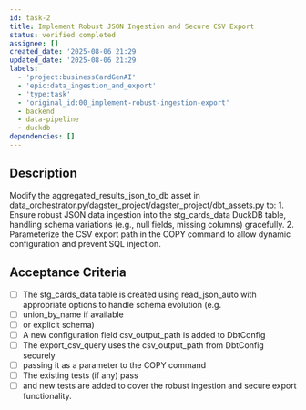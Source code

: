 ```yaml
---
id: task-2
title: Implement Robust JSON Ingestion and Secure CSV Export
status: verified completed
assignee: []
created_date: '2025-08-06 21:29'
updated_date: '2025-08-06 21:29'
labels:
  - 'project:businessCardGenAI'
  - 'epic:data_ingestion_and_export'
  - 'type:task'
  - 'original_id:00_implement-robust-ingestion-export'
  - backend
  - data-pipeline
  - duckdb
dependencies: []
---
```


## Description

Modify the aggregated_results_json_to_db asset in data_orchestrator.py/dagster_project/dagster_project/dbt_assets.py to: 1. Ensure robust JSON data ingestion into the stg_cards_data DuckDB table, handling schema variations (e.g., null fields, missing columns) gracefully. 2. Parameterize the CSV export path in the COPY command to allow dynamic configuration and prevent SQL injection.

## Acceptance Criteria

- [ ] The stg_cards_data table is created using read_json_auto with appropriate options to handle schema evolution (e.g.
- [ ] union_by_name if available
- [ ] or explicit schema)
- [ ] A new configuration field csv_output_path is added to DbtConfig
- [ ] The export_csv_query uses the csv_output_path from DbtConfig securely
- [ ] passing it as a parameter to the COPY command
- [ ] The existing tests (if any) pass
- [ ] and new tests are added to cover the robust ingestion and secure export functionality.
